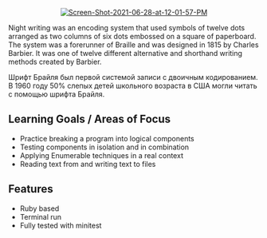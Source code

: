 <p align="center">
<a href="https://ibb.co/7SSYDnj"><img src="https://i.ibb.co/vccwW3V/Screen-Shot-2021-06-28-at-12-01-57-PM.png" alt="Screen-Shot-2021-06-28-at-12-01-57-PM" border="0"></a>
</p>

Night writing was an encoding system that used symbols of twelve dots arranged as two columns of six dots embossed on a square of paperboard. The system was a forerunner of Braille and was designed in 1815 by Charles Barbier. It was one of twelve different alternative and shorthand writing methods created by Barbier.

Шрифт Брайля был первой системой записи с двоичным кодированием. В 1960 году 50% слепых детей школьного возраста в США могли читать с помощью шрифта Брайля.

## Learning Goals / Areas of Focus
* Practice breaking a program into logical components
* Testing components in isolation and in combination
* Applying Enumerable techniques in a real context
* Reading text from and writing text to files

## Features
* Ruby based
* Terminal run
* Fully tested with minitest
